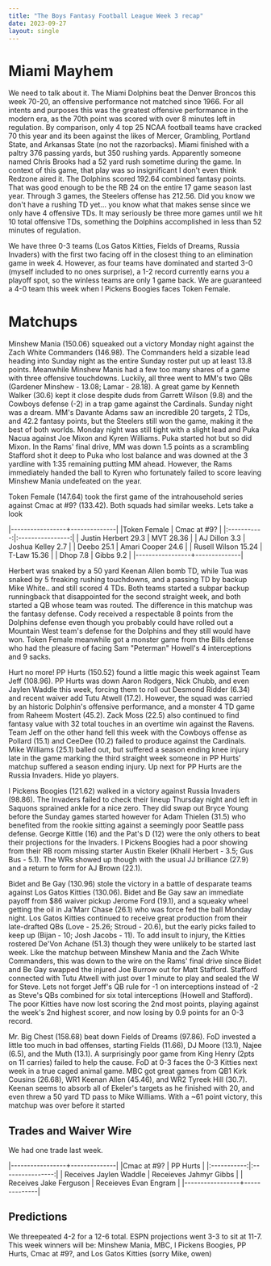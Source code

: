 ```yaml
---
title: "The Boys Fantasy Football League Week 3 recap"
date: 2023-09-27
layout: single
---
```


# Miami Mayhem

We need to talk about it. The Miami Dolphins beat the Denver Broncos this week 70-20, an offensive performance not matched since 1966. For all intents and purposes this was the greatest offensive performance in the modern era, as the 70th point was scored with over 8 minutes left in regulation. By comparison, only 4 top 25 NCAA football teams have cracked 70 this year and its been against the likes of Mercer, Grambling, Portland State, and Arkansas State (no not the razorbacks). Miami finished with a paltry 376 passing yards, but 350 rushing yards. Apparently someone named Chris Brooks had a 52 yard rush sometime during the game. In context of this game, that play was so insignificant I don't even think Redzone aired it. The Dolphins scored 192.64 combined fantasy points. That was good enough to be the RB 24 on the entire 17 game season last year. Through 3 games, the Steelers offense has 212.56. Did you know we don't have a rushing TD yet... you know what that makes sense since we only have 4 offensive TDs. It may seriously be three more games until we hit 10 total offensive TDs, something the Dolphins accomplished in less than 52 minutes of regulation.

We have three 0-3 teams (Los Gatos Kitties, Fields of Dreams, Russia Invaders) with the first two facing off in the closest thing to an elimination game in week 4. However, as four teams have dominated and started 3-0 (myself included to no ones surprise), a 1-2 record currently earns you a playoff spot, so the winless teams are only 1 game back. We are guaranteed a 4-0 team this week when I Pickens Boogies faces Token Female.


# Matchups

Minshew Mania (150.06) squeaked out a victory Monday night against the Zach White Commanders (146.98). The Commanders held a sizable lead heading into Sunday night as the entire Sunday roster put up at least 13.8 points. Meanwhile Minshew Manis had a few too many shares of a game with three offensive touchdowns. Luckily, all three went to MM's two QBs (Gardener Minshew - 13.08; Lamar - 28.18). A great game by Kenneth Walker (30.6) kept it close despite duds from Garrett Wilson (9.8) and the Cowboys defense (-2) in a trap game against the Cardinals. Sunday night was a dream. MM's Davante Adams saw an incredible 20 targets, 2 TDs, and 42.2 fantasy points, but the Steelers still won the game, making it the best of both worlds. Monday night was still tight with a slight lead and Puka Nacua against Joe Mixon and Kyren Williams. Puka started hot but so did Mixon. In the Rams' final drive, MM was down 1.5 points as a scrambling Stafford shot it deep to Puka who lost balance and was downed at the 3 yardline with 1:35 remaining putting MM ahead. However, the Rams immediately handed the ball to Kyren who fortunately failed to score leaving Minshew Mania undefeated on the year.

Token Female (147.64) took the first game of the intrahousehold series against Cmac at #9? (133.42). Both squads had similar weeks. Lets take a look

|-----------------+--------------|
|Token Female | Cmac at #9? |
|:-----------:|:----------------:|
| Justin Herbert 29.3 | MVT 28.36 |
| AJ Dillon 3.3 | Joshua Kelley 2.7 |
| Deebo 25.1 | Amari Cooper 24.6 |
| Rusell Wilson 15.24 | T-Law 15.36 |
| Dhop 7.8 | Gibbs 9.2 |
|-----------------+--------------|

Herbert was snaked by a 50 yard Keenan Allen bomb TD, while Tua was snaked by 5 freaking rushing touchdowns, and a passing TD by backup Mike White.. and still scored 4 TDs. Both teams started a subpar backup runningback that disappointed for the second straight week, and both started a QB whose team was routed. The difference in this matchup was the fantasy defense. Cody received a respectable 8 points from the Dolphins defense even though you probably could have rolled out a Mountain West team's defense for the Dolphins and they still would have won. Token Female meanwhile got a monster game from the Bills defense who had the pleasure of facing Sam "Peterman" Howell's 4 interceptions and 9 sacks.

Hurt no more! PP Hurts (150.52) found a little magic this week against Team Jeff (108.96). PP Hurts was down Aaron Rodgers, Nick Chubb, and even Jaylen Waddle this week, forcing them to roll out Desmond Ridder (6.34) and recent waiver add Tutu Atwell (17.2). However, the squad was carried by an historic Dolphin's offensive performance, and a monster 4 TD game from Raheem Mostert (45.2). Zack Moss (22.5) also continued to find fantasy value with 32 total touches in an overtime win against the Ravens. Team Jeff on the other hand fell this week with the Cowboys offense as Pollard (15.1) and CeeDee (10.2) failed to produce against the Cardinals. Mike Williams (25.1) balled out, but suffered a season ending knee injury late in the game marking the third straight week someone in PP Hurts' matchup suffered a season ending injury. Up next for PP Hurts are the Russia Invaders. Hide yo players.

I Pickens Boogies (121.62) walked in a victory against Russia Invaders (98.86). The Invaders failed to check their lineup Thursday night and left in Saquons sprained ankle for a nice zero. They did swap out Bryce Young before the Sunday games started however for Adam Thielen (31.5) who benefited from the rookie sitting against a seemingly poor Seattle pass defense. George Kittle (16) and the Pat's D (12) were the only others to beat their projections for the Invaders. I Pickens Boogies had a poor showing from their RB room missing starter Austin Ekeler (Khalil Herbert - 3.5; Gus Bus - 5.1). The WRs showed up though with the usual JJ brilliance (27.9) and a return to form for AJ Brown (22.1).

Bidet and Be Gay (130.96) stole the victory in a battle of desparate teams against Los Gatos Kitties (130.06). Bidet and Be Gay saw an immediate payoff from $86 waiver pickup Jerome Ford (19.1), and a squeaky wheel getting the oil in Ja'Marr Chase (26.1) who was force fed the ball Monday night. Los Gatos Kitties continued to receive great production from their late-drafted QBs (Love - 25.26; Stroud - 20.6), but the early picks failed to keep up (Bijan - 10; Josh Jacobs - 11). To add insult to injury, the Kitties rostered De'Von Achane (51.3) though they were unlikely to be started last week. Like the matchup between Minshew Mania and the Zach White Commanders, this was down to the wire on the Rams' final drive since Bidet and Be Gay swapped the injured Joe Burrow out for Matt Stafford. Stafford connected with Tutu Atwell with just over 1 minute to play and sealed the W for Steve. Lets not forget Jeff's QB rule for -1 on interceptions instead of -2 as Steve's QBs combined for six total interceptions (Howell and Stafford). The poor Kitties have now lost scoring the 2nd most points, playing against the week's 2nd highest scorer, and now losing by 0.9 points for an 0-3 record.

Mr. Big Chest (158.68) beat down Fields of Dreams (97.86). FoD invested a little too much in bad offenses, starting Fields (11.66), DJ Moore (13.1), Najee (6.5), and the Muth (13.1). A surprisingly poor game from King Henry (2pts on 11 carries) failed to help the cause. FoD at 0-3 faces the 0-3 Kitties next week in a true caged animal game. MBC got great games from QB1 Kirk Cousins (26.68), WR1 Keenan Allen (45.46), and WR2 Tyreek Hill (30.7). Keenan seems to absorb all of Ekeler's targets as he finished with 20, and even threw a 50 yard TD pass to Mike Williams. With a ~61 point victory, this matchup was over before it started



## Trades and Waiver Wire

We had one trade last week.

|-----------------+--------------|
|Cmac at #9? | PP Hurts |
|:-----------:|:----------------:|
| Receives Jaylen Waddle | Receieves Jahmyr Gibbs |
| Receives Jake Ferguson | Receieves Evan Engram |
|-----------------+--------------|



## Predictions

We threepeated 4-2 for a 12-6 total. ESPN projections went 3-3 to sit at 11-7. This week winners will be: Minshew Mania, MBC, I Pickens Boogies, PP Hurts, Cmac at #9?, and Los Gatos Kitties (sorry Mike, owen)


